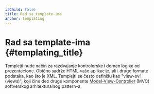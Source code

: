 ```yaml
---
isChild: false
title: Rad sa template-ima
anchor: templating
---
```


# Rad sa template-ima {#templating_title}

Templejti nude način za razdvajanje kontrolerske i domen logike od prezentacione. Obično sadrže HTML
vaše aplikacije, ali i druge formate podataka, kao što je XML. Templejti se često definišu kao "view-ovi (views)",
koji čine deo druge komponente [Model-View-Controller](/pages/Design-Patterns.html#model-view-controller)
(MVC) softverskog arhitekturalnog pattern-a.
